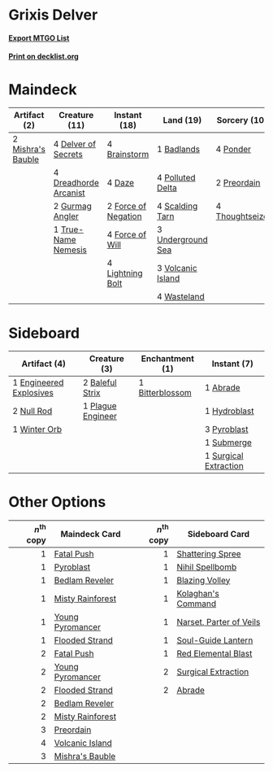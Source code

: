 # Grixis Delver

#### [Export MTGO List](../collection/Grixis%20Delver/Grixis%20Delver.txt)
#### [Print on decklist.org](http://decklist.org/?deckmain=1%09Badlands%0A4%09Brainstorm%0A4%09Daze%0A4%09Delver%20of%20Secrets%0A4%09Dreadhorde%20Arcanist%0A2%09Force%20of%20Negation%0A4%09Force%20of%20Will%0A2%09Gurmag%20Angler%0A4%09Lightning%20Bolt%0A2%09Mishra's%20Bauble%0A4%09Polluted%20Delta%0A4%09Ponder%0A2%09Preordain%0A4%09Scalding%20Tarn%0A4%09Thoughtseize%0A1%09True-Name%20Nemesis%0A3%09Underground%20Sea%0A3%09Volcanic%20Island%0A4%09Wasteland&deckside=1%09Abrade%0A2%09Baleful%20Strix%0A1%09Bitterblossom%0A1%09Engineered%20Explosives%0A1%09Hydroblast%0A2%09Null%20Rod%0A1%09Plague%20Engineer%0A3%09Pyroblast%0A1%09Submerge%0A1%09Surgical%20Extraction%0A1%09Winter%20Orb)
# Maindeck

|                                        Artifact (2)                                        |                                         Creature (11)                                          |                                         Instant (18)                                         |                                         Land (19)                                         |                                      Sorcery (10)                                       |
|--------------------------------------------------------------------------------------------|------------------------------------------------------------------------------------------------|----------------------------------------------------------------------------------------------|-------------------------------------------------------------------------------------------|-----------------------------------------------------------------------------------------|
|2 [Mishra's Bauble](http://gatherer.wizards.com/Pages/Card/Details.aspx?multiverseid=122122)|4 [Delver of Secrets](http://gatherer.wizards.com/Pages/Card/Details.aspx?multiverseid=226749)  |4 [Brainstorm](http://gatherer.wizards.com/Pages/Card/Details.aspx?multiverseid=3897)         |1 [Badlands](http://gatherer.wizards.com/Pages/Card/Details.aspx?multiverseid=878)         |4 [Ponder](http://gatherer.wizards.com/Pages/Card/Details.aspx?multiverseid=451051)      |
|                                                                                            |4 [Dreadhorde Arcanist](http://gatherer.wizards.com/Pages/Card/Details.aspx?multiverseid=461052)|4 [Daze](http://gatherer.wizards.com/Pages/Card/Details.aspx?multiverseid=189255)             |4 [Polluted Delta](http://gatherer.wizards.com/Pages/Card/Details.aspx?multiverseid=405104)|2 [Preordain](http://gatherer.wizards.com/Pages/Card/Details.aspx?multiverseid=405347)   |
|                                                                                            |2 [Gurmag Angler](http://gatherer.wizards.com/Pages/Card/Details.aspx?multiverseid=391850)      |2 [Force of Negation](http://gatherer.wizards.com/Pages/Card/Details.aspx?multiverseid=464001)|4 [Scalding Tarn](http://gatherer.wizards.com/Pages/Card/Details.aspx?multiverseid=405107) |4 [Thoughtseize](http://gatherer.wizards.com/Pages/Card/Details.aspx?multiverseid=438676)|
|                                                                                            |1 [True-Name Nemesis](http://gatherer.wizards.com/Pages/Card/Details.aspx?multiverseid=446104)  |4 [Force of Will](http://gatherer.wizards.com/Pages/Card/Details.aspx?multiverseid=3107)      |3 [Underground Sea](http://gatherer.wizards.com/Pages/Card/Details.aspx?multiverseid=886)  |                                                                                         |
|                                                                                            |                                                                                                |4 [Lightning Bolt](http://gatherer.wizards.com/Pages/Card/Details.aspx?multiverseid=806)      |3 [Volcanic Island](http://gatherer.wizards.com/Pages/Card/Details.aspx?multiverseid=887)  |                                                                                         |
|                                                                                            |                                                                                                |                                                                                              |4 [Wasteland](http://gatherer.wizards.com/Pages/Card/Details.aspx?multiverseid=413790)     |                                                                                         |


# Sideboard

|                                          Artifact (4)                                           |                                        Creature (3)                                        |                                     Enchantment (1)                                      |                                          Instant (7)                                           |
|-------------------------------------------------------------------------------------------------|--------------------------------------------------------------------------------------------|------------------------------------------------------------------------------------------|------------------------------------------------------------------------------------------------|
|1 [Engineered Explosives](http://gatherer.wizards.com/Pages/Card/Details.aspx?multiverseid=50139)|2 [Baleful Strix](http://gatherer.wizards.com/Pages/Card/Details.aspx?multiverseid=376260)  |1 [Bitterblossom](http://gatherer.wizards.com/Pages/Card/Details.aspx?multiverseid=397701)|1 [Abrade](http://gatherer.wizards.com/Pages/Card/Details.aspx?multiverseid=430772)             |
|2 [Null Rod](http://gatherer.wizards.com/Pages/Card/Details.aspx?multiverseid=383034)            |1 [Plague Engineer](http://gatherer.wizards.com/Pages/Card/Details.aspx?multiverseid=464049)|                                                                                          |1 [Hydroblast](http://gatherer.wizards.com/Pages/Card/Details.aspx?multiverseid=3915)           |
|1 [Winter Orb](http://gatherer.wizards.com/Pages/Card/Details.aspx?multiverseid=643)             |                                                                                            |                                                                                          |3 [Pyroblast](http://gatherer.wizards.com/Pages/Card/Details.aspx?multiverseid=4083)            |
|                                                                                                 |                                                                                            |                                                                                          |1 [Submerge](http://gatherer.wizards.com/Pages/Card/Details.aspx?multiverseid=21296)            |
|                                                                                                 |                                                                                            |                                                                                          |1 [Surgical Extraction](http://gatherer.wizards.com/Pages/Card/Details.aspx?multiverseid=397706)|


# Other Options

|*n*<sup>th</sup> copy|                                       Maindeck Card                                       |*n*<sup>th</sup> copy|                                          Sideboard Card                                          |
|--------------------:|-------------------------------------------------------------------------------------------|--------------------:|--------------------------------------------------------------------------------------------------|
|                    1|[Fatal Push](http://gatherer.wizards.com/Pages/Card/Details.aspx?multiverseid=423724)      |                    1|[Shattering Spree](http://gatherer.wizards.com/Pages/Card/Details.aspx?multiverseid=456224)       |
|                    1|[Pyroblast](http://gatherer.wizards.com/Pages/Card/Details.aspx?multiverseid=4083)         |                    1|[Nihil Spellbomb](http://gatherer.wizards.com/Pages/Card/Details.aspx?multiverseid=442215)        |
|                    1|[Bedlam Reveler](http://gatherer.wizards.com/Pages/Card/Details.aspx?multiverseid=414415)  |                    1|[Blazing Volley](http://gatherer.wizards.com/Pages/Card/Details.aspx?multiverseid=426821)         |
|                    1|[Misty Rainforest](http://gatherer.wizards.com/Pages/Card/Details.aspx?multiverseid=405102)|                    1|[Kolaghan's Command](http://gatherer.wizards.com/Pages/Card/Details.aspx?multiverseid=394613)     |
|                    1|[Young Pyromancer](http://gatherer.wizards.com/Pages/Card/Details.aspx?multiverseid=426592)|                    1|[Narset, Parter of Veils](http://gatherer.wizards.com/Pages/Card/Details.aspx?multiverseid=460988)|
|                    1|[Flooded Strand](http://gatherer.wizards.com/Pages/Card/Details.aspx?multiverseid=405098)  |                    1|[Soul-Guide Lantern](http://gatherer.wizards.com/Pages/Card/Details.aspx?multiverseid=476488)     |
|                    2|[Fatal Push](http://gatherer.wizards.com/Pages/Card/Details.aspx?multiverseid=423724)      |                    1|[Red Elemental Blast](http://gatherer.wizards.com/Pages/Card/Details.aspx?multiverseid=814)       |
|                    2|[Young Pyromancer](http://gatherer.wizards.com/Pages/Card/Details.aspx?multiverseid=426592)|                    2|[Surgical Extraction](http://gatherer.wizards.com/Pages/Card/Details.aspx?multiverseid=397706)    |
|                    2|[Flooded Strand](http://gatherer.wizards.com/Pages/Card/Details.aspx?multiverseid=405098)  |                    2|[Abrade](http://gatherer.wizards.com/Pages/Card/Details.aspx?multiverseid=430772)                 |
|                    2|[Bedlam Reveler](http://gatherer.wizards.com/Pages/Card/Details.aspx?multiverseid=414415)  |                     |                                                                                                  |
|                    2|[Misty Rainforest](http://gatherer.wizards.com/Pages/Card/Details.aspx?multiverseid=405102)|                     |                                                                                                  |
|                    3|[Preordain](http://gatherer.wizards.com/Pages/Card/Details.aspx?multiverseid=405347)       |                     |                                                                                                  |
|                    4|[Volcanic Island](http://gatherer.wizards.com/Pages/Card/Details.aspx?multiverseid=887)    |                     |                                                                                                  |
|                    3|[Mishra's Bauble](http://gatherer.wizards.com/Pages/Card/Details.aspx?multiverseid=122122) |                     |                                                                                                  |

